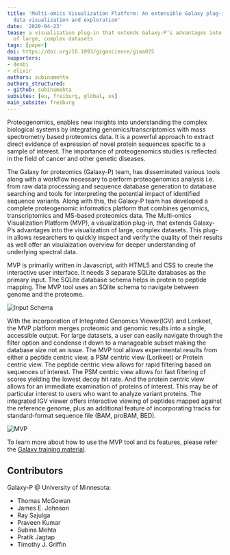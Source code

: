 ```yaml
---
title: 'Multi-omics Visualization Platform: An extensible Galaxy plug-in for multi-omics
  data visualization and exploration'
date: '2020-04-23'
tease: a visualization plug-in that extends Galaxy-P’s advantages into the visualization
  of large, complex datasets
tags: [paper]
doi: https://doi.org/10.1093/gigascience/giaa025
supporters:
- denbi
- elixir
authors: subinamehta
authors_structured:
- github: subinamehta
subsites: [eu, freiburg, global, us]
main_subsite: freiburg
---
```


Proteogenomics, enables new insights into understanding the complex biological systems by integrating genomics/transcriptomics with mass spectrometry based proteomics data.
It is a powerful approach to extract direct evidence of expression of novel protein sequences specific to a sample of interest.
The importance of proteogenomics studies is reflected in the field of cancer and other genetic diseases. 

The Galaxy for proteomics (Galaxy-P) team, has disseminated various tools along with a workflow necessary to perform proteogenomics analysis i.e.
from raw data processing and sequence database generation to 
database searching and tools for interpreting the potential impact of identified sequence variants. Along with this,
the Galaxy-P team has developed a complete proteogenomic informatics platform that combines 
genomics, transcriptomics and MS-based proteomics data. The Multi-omics Visualization Platform (MVP),
a visualization plug-in, that extends Galaxy-P’s advantages into the visualization of large, complex datasets. 
This plug-in allows researchers to quickly inspect and verify the quality of their results as well offer an
visulaization overview for deeper understanding of underlying spectral data. 

MVP is primarily written in Javascript, with HTML5 and CSS to create the interactive user interface. It needs 3 separate SQLite
databases as the primary input. The SQLite database schema helps in protein to 
peptide mapping. The MVP tool uses an SQlite schema to navigate between genome and the proteome.

![Input Schema](/assets/media/MVP_blog_fig1.png)

With the incorporation of Integrated Genomics Viewer(IGV) and Lorikeet, the MVP platform merges proteomic and genomic results into a single, accessible output. For large datasets, a user can easily navigate through 
the filter option and condense it down to a manageable subset making the database size not an issue. The MVP tool allows experimental results from either a peptide centric view, a PSM centric view (Lorikeet) or Protein 
centric view. The peptide centric view allows for rapid filtering based on sequences of interest. The PSM centric view allows for fast filtering of scores yielding the lowest decoy hit rate. And the protein centric view 
allows for an immediate examination of proteins of interest. This may be of particular interest to users who want to analyze variant proteins. The integrated IGV viewer offers interactive viewing of peptides mapped against 
the reference genome, plus an additional feature of incorporating tracks for standard-format sequence file (BAM, proBAM, BED).

![MVP](/assets/media/MVP_blog_fig2.png)


To learn more about how to use the MVP tool and its features, please refer the [Galaxy training material](https://galaxyproject.github.io/training-material/topics/proteomics/tutorials/proteogenomics-novel-peptide-analysis/tutorial.html).


## Contributors

Galaxy-P @ University of Minnesota:

- Thomas McGowan
- James E. Johnson
- Ray Sajulga
- Praveen Kumar
- Subina Mehta
- Pratik Jagtap
- Timothy J. Griffin
